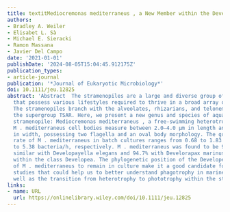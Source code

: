 ```yaml
---
title: textitMediocremonas mediterraneus , a New Member within the Developea
authors:
- Bradley A. Weiler
- Elisabet L. Sà
- Michael E. Sieracki
- Ramon Massana
- Javier Del Campo
date: '2021-01-01'
publishDate: '2024-08-05T15:04:45.912175Z'
publication_types:
- article-journal
publication: '*Journal of Eukaryotic Microbiology*'
doi: 10.1111/jeu.12825
abstract: 'Abstract  The stramenopiles are a large and diverse group of eukaryotes
  that possess various lifestyles required to thrive in a broad array of environments.
  The stramenopiles branch with the alveolates, rhizarians, and telonemids, forming
  the supergroup TSAR. Here, we present a new genus and species of aquatic nanoflagellated
  stramenopile: Mediocremonas mediterraneus , a free‐swimming heterotrophic predator.
  M . mediterraneus cell bodies measure between 2.0–4.0 μm in length and 1.2–3.7 μm
  in width, possessing two flagella and an oval body morphology. The growth and grazing
  rate of M . mediterraneus in batch cultures ranges from 0.68 to 1.83 d −1 and 1.99
  to 5.38 bacteria/h, respectively. M . mediterraneus was found to be 93.9% phylogenetically
  similar with Developayella elegans and 94.7% with Develorapax marinus , two members
  within the class Developea. The phylogenetic position of the Developea and the ability
  of M . mediterraneus to remain in culture make it a good candidate for further genomic
  studies that could help us to better understand phagotrophy in marine systems as
  well as the transition from heterotrophy to phototrophy within the stramenopiles.'
links:
- name: URL
  url: https://onlinelibrary.wiley.com/doi/10.1111/jeu.12825
---
```

